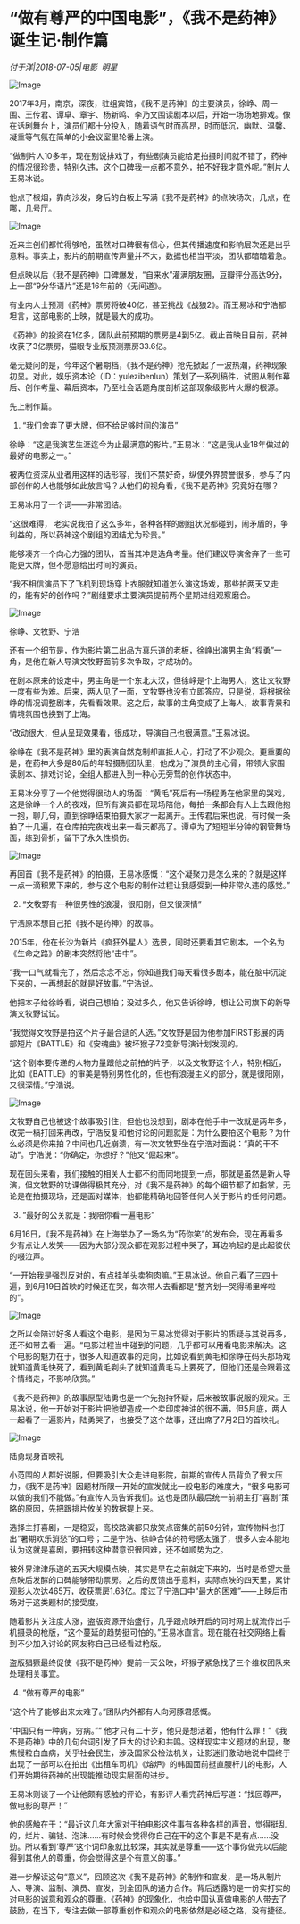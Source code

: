 # “做有尊严的中国电影”，《我不是药神》诞生记·制作篇

*付于洋|2018-07-05|电影 
                                                明星*

![Image](http://p1.pstatp.com/large/pgc-image/1530805549284216a21890a)

2017年3月，南京，深夜，驻组宾馆，《我不是药神》的主要演员，徐峥、周一围、王传君、谭卓、章宇、杨新鸣、李乃文围读剧本以后，开始一场场地排戏。像在话剧舞台上，演员们都十分投入，随着语气时而高昂，时而低沉，幽默、温馨、凝重等气氛在简单的小会议室里轮番上演。

“做制片人10多年，现在别说排戏了，有些剧演员能给足拍摄时间就不错了，药神的情况很珍贵，特别久违，这个口碑我一点都不意外，拍不好我才意外呢。”制片人王易冰说。

他点了根烟，靠向沙发，身后的白板上写满《我不是药神》的点映场次，几点，在哪，几号厅。

![Image](http://p1.pstatp.com/large/pgc-image/153080553821629708d05d6)

近来主创们都忙得够呛，虽然对口碑很有信心，但其传播速度和影响层次还是出乎意料。事实上，影片的前期宣传声量并不大，数据也相当平淡，团队都暗暗着急。

但点映以后《我不是药神》口碑爆发，“自来水”灌满朋友圈，豆瓣评分高达9分，上一部“9分华语片”还是16年前的《无间道》。

有业内人士预测《药神》票房将破40亿，甚至挑战《战狼2》。而王易冰和宁浩都坦言，这部电影的上映，就是最大的成功。

《药神》的投资在1亿多，团队此前预期的票房是4到5亿。截止首映日目前，药神收获了3亿票房，猫眼专业版预测票房33.6亿。

毫无疑问的是，今年这个暑期档，《我不是药神》抢先掀起了一波热潮，药神现象初显。对此，娱乐资本论（ID：yulezibenlun）策划了一系列稿件，试图从制作幕后、创作考量、幕后资本，乃至社会话题角度剖析这部现象级影片火爆的根源。

先上制作篇。

1. “我们舍弃了更大牌，但不给足够时间的演员”

徐峥：“这是我演艺生涯迄今为止最满意的影片。”王易冰：“这是我从业18年做过的最好的电影之一。”

被两位资深从业者用这样的话形容，我们不禁好奇，纵使外界赞誉很多，参与了内部创作的人也能够如此放言吗？从他们的视角看，《我不是药神》究竟好在哪？

王易冰用了一个词——非常团结。

“这很难得， 老实说我拍了这么多年，各种各样的剧组状况都碰到，闹矛盾的，争利益的，所以药神这个剧组的团结尤为珍贵。”

能够凑齐一个向心力强的团队，首当其冲是选角考量。他们建议导演舍弃了一些可能更大牌，但不愿意给出时间的演员。

“我不相信演员下了飞机到现场穿上衣服就知道怎么演这场戏，那些拍两天又走的，能有好的创作吗？”剧组要求主要演员提前两个星期进组观察磨合。

![Image](http://p1.pstatp.com/large/pgc-image/153080553830685268f3081)

徐峥、文牧野、宁浩

还有一个细节是，作为影片第二出品方真乐道的老板，徐峥出演男主角“程勇”一角，是他在新人导演文牧野面前多次争取，才成功的。

在剧本原来的设定中，男主角是一个东北大汉，但徐峥是个上海男人，这让文牧野一度有些为难。后来，两人见了一面，文牧野也没有立即答应，只是说，将根据徐峥的情况调整剧本，先看看效果。这之后，故事的主角变成了上海人，故事背景和情境氛围也换到了上海。

“改动很大，但从呈现效果看，很成功，导演自己也很满意。”王易冰说。

徐峥在《我不是药神》里的表演自然克制却直抵人心，打动了不少观众。更重要的是，在药神大多是80后的年轻摄制团队里，他成为了演员的主心骨，带领大家围读剧本、排戏讨论，全组人都进入到一种心无旁骛的创作状态中。

王易冰分享了一个他觉得很动人的场面：“黄毛”死后有一场程勇在他家里的哭戏，这是徐峥一个人的夜戏，但所有演员都在现场陪他，每拍一条都会有人上去跟他抱一抱，聊几句，直到徐峥结束拍摄大家才一起离开。王传君后来也说，有时候一条拍了十几遍，在仓库拍完夜戏出来一看天都亮了。谭卓为了短短半分钟的钢管舞场面，练到骨折，留下了永久性损伤。

![Image](http://p3.pstatp.com/large/pgc-image/15308055382333043381529)

再回首《我不是药神》的拍摄，王易冰感慨：“这个凝聚力是怎么来的？就是这样一点一滴积累下来的，参与这个电影的制作过程让我感受到一种非常久违的感觉。”

2. “文牧野有一种很男性的浪漫，很阳刚，但又很深情”

宁浩原本想自己拍《我不是药神》的故事。

2015年，他在长沙为新片《疯狂外星人》选景，同时还要看其它剧本，一个名为《生命之路》的剧本突然将他“击中”。

“我一口气就看完了，然后念念不忘，你知道我们每天看很多剧本，能在脑中沉淀下来的，一再想起的就是好故事。”宁浩说。

他把本子给徐峥看，说自己想拍；没过多久，他又告诉徐峥，想让公司旗下的新导演文牧野试试。

“我觉得文牧野是拍这个片子最合适的人选。”文牧野是因为他参加FIRST影展的两部短片《BATTLE》和《安魂曲》被坏猴子72变新导演计划发现的。

“这个剧本要传递的人物力量跟他之前拍的片子，以及文牧野这个人，特别相近，比如《BATTLE》的审美是特别男性化的，但也有浪漫主义的部分，就是很阳刚，又很深情。”宁浩说。

![Image](http://p3.pstatp.com/large/pgc-image/15308055382240748c38fc6)

文牧野自己也被这个故事吸引住，但他也没想到，剧本在他手中一改就是两年多，改完一稿打回来再改，宁浩反复和他讨论的问题就是：为什么要拍这个电影？为什么必须是你来拍？中间也几近崩溃，有一次文牧野坐在宁浩对面说：“真的干不动”。宁浩说：“你确定，你想好？”他又“倔起来”。

现在回头来看，我们接触的相关人士都不约而同地提到一点，那就是虽然是新人导演，但文牧野的功课做得极其充分，对《我不是药神》的每个细节都了如指掌，无论是在拍摄现场，还是面对媒体，他都能精确地回答任何人关于影片的任何问题。

3. “最好的公关就是：我陪你看一遍电影”

6月16日，《我不是药神》在上海举办了一场名为“药你笑”的发布会，现在再看多少有点让人发笑——因为大部分观众都在观影过程中哭了，耳边响起的是此起彼伏的啜泣声。

“一开始我是强烈反对的，有点挂羊头卖狗肉嘛。”王易冰说。他自己看了三四十遍，到6月19日首映的时候还在哭，每次带人去看都是“整齐划一哭得稀里哗啦的”。

![Image](http://p1.pstatp.com/large/pgc-image/1530805538146a69b8cbf02)

之所以会陪过好多人看这个电影，是因为王易冰觉得对于影片的质疑与其说再多，还不如带去看一遍。“电影过程当中碰到的问题，几乎都可以用看电影来解决。这个电影的魅力在于，很多人知道故事的走向，比如说看到黄毛和徐峥在码头那场戏就知道黄毛快死了，看到黄毛剃头了就知道黄毛马上要死了，但他们还是会跟着这个情绪走，不影响欣赏。”

《我不是药神》的故事原型陆勇也是一个先抱持怀疑，后来被故事说服的观众。王易冰说，他一开始对于影片把他塑造成一个卖印度神油的很不满，但5月底，两人一起看了一遍影片，陆勇哭了，也接受了这个故事，还出席了7月2日的首映礼。

![Image](http://p1.pstatp.com/large/pgc-image/1530805538413f39b97b02d)

陆勇现身首映礼

小范围的人群好说服，但要吸引大众走进电影院，前期的宣传人员背负了很大压力，《我不是药神》因题材所限一开始的宣发就比一般电影的难度大，“很多电影可以做的我们不能做。”有宣传人员告诉我们。这也是团队最后统一前期主打“喜剧”策略的原因，先把跟排片攸关的数据提上来。

选择主打喜剧，一是稳妥，高校路演都只放笑点密集的前50分钟，宣传物料也打出“暑期欢乐消愁”的口号；二是宁浩、徐峥合体的符号感太强了，很多人会本能地认为这就是喜剧，要扭转这种潜意识很困难，还不如顺势为之。

被外界津津乐道的五天大规模点映，其实是早在之前就定下来的，当时是希望大量点映后发酵的口碑能够带动票房。之后的反馈出乎意料，实际点映的四天里，累计观影人次达465万，收获票房1.63亿。度过了宁浩口中“最大的困难”——上映后市场对于这类题材的接受度。

随着影片关注度大涨，盗版资源开始盛行，几乎跟点映开启的同时网上就流传出手机摄录的枪版，“这个蔓延的趋势挺可怕的。”王易冰直言。现在能在社交网络上看到不少加入讨论的网友称自己已经看过枪版。

盗版猖獗最终促使《我不是药神》提前一天公映，坏猴子紧急找了三个维权团队来处理相关事宜。

4. “做有尊严的电影”

“这个片子能够出来太难了。”团队内外都有人向河豚君感慨。

“中国只有一种病，穷病。”“ 他才只有二十岁，他只是想活着，他有什么罪！”《我不是药神》中的几句台词引发了巨大的讨论和共鸣。这样现实主义题材的出现，聚焦慢粒白血病，关乎社会民生，涉及国家公检法机关，让影迷们激动地说中国终于出现了一部可以在拍出《出租车司机》《熔炉》的韩国面前挺直腰杆儿的电影，人们开始期待药神的出现能推动现实层面的进步。

王易冰则谈了一个让他颇有感触的评论，有影评人看完药神后写道：“找回尊严，做电影的尊严！”

他的感触在于：“最近这几年大家对于拍电影这件事有各种各样的声音，觉得挺乱的，烂片、骗钱、泡沫……有时候会觉得你自己在干的这个事是不是有点……没劲。所以看到‘尊严’这个词印象就比较深，其实就是尊重——这个事你做完以后能得到其他人的尊重，你会觉得这是个有意义的事。”

进一步解读这句“意义”，回顾这次《我不是药神》的制作和宣发，是一场从制片人、导演、监制、演员、宣发，到全团队的通力合作。背后透露的是一份实打实的对电影的诚意和观众的尊重。《药神》的现象化，也给中国认真做电影的人带去了鼓励，在当下，专注去做一部尊重创作和观众的电影依然是必经之路，没有捷径。


